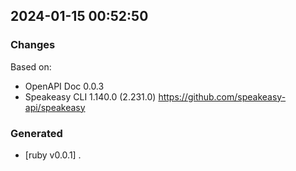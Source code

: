 

## 2024-01-15 00:52:50
### Changes
Based on:
- OpenAPI Doc 0.0.3 
- Speakeasy CLI 1.140.0 (2.231.0) https://github.com/speakeasy-api/speakeasy
### Generated
- [ruby v0.0.1] .